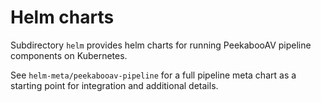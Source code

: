 Helm charts
===========

Subdirectory `helm` provides helm charts for running PeekabooAV pipeline
components on Kubernetes.

See `helm-meta/peekabooav-pipeline` for a full pipeline meta chart as a
starting point for integration and additional details.

